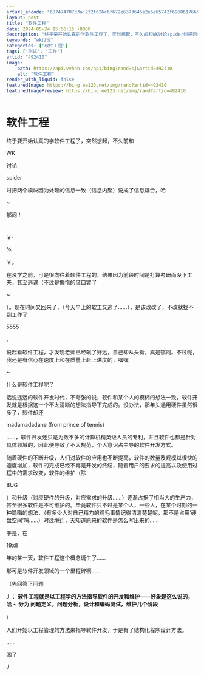```yaml
---
arturl_encode: "68747470733a:2f2f626c6f672e6373646e2e6e65742f69686176656e6f6964:65612f61727469636c652f64657461696c732f343932343130"
layout: post
title: "软件工程"
date: 2024-05-24 15:56:15 +0800
description: "终于要开始认真的学软件工程了，突然想起，不久前和WK讨论spider时把两个模块因为"
keywords: "wk讨论"
categories: ['软件工程']
tags: ['测试', '工作']
artid: "492410"
image:
    path: https://api.vvhan.com/api/bing?rand=sj&artid=492410
    alt: "软件工程"
render_with_liquid: false
featuredImage: https://bing.ee123.net/img/rand?artid=492410
featuredImagePreview: https://bing.ee123.net/img/rand?artid=492410
---
```


# 软件工程

终于要开始认真的学软件工程了，突然想起，不久前和


WK

讨论


spider

时把两个模块因为处理的信息一致（信息内聚）说成了信息耦合，哈


~


郁闷！


#

￥·


%

￥。

在没学之前，可是很向往着软件工程的，结果因为前段时间是打算考研而没下工夫，甚至逃课（不过是懒惰的借口罢了


~

）。现在时间又回来了，（今天早上的软工又逃了……），是该改改了，不改就找不到工作了


5555

。

说起看软件工程，才发现老师已经飙了好远，自己却从头看，真是郁闷。不过呢，我还是有信心在速度上和在质量上赶上进度的，嘿嘿


~

什么是软件工程呢？

话说遥远的软件开发时代，不夸张的说，软件和某个人的模糊的想法一致，软件开发就是根据这一个不太清晰的想法指导下完成的。没办法，那年头通用硬件虽然很多了，软件却还


madamadadane (from prince of tennis)

……，软件开发还只是为数不多的计算机精英级人员的专利，并且软件也都是针对具体领域的，因此便导致了不太规范，个人意识占主导的软件开发方式。

随着硬件的不断升级，人们对软件的应用也不断提高，软件的数量及规模以很快的速度增加，软件的完成已经不再是开发的终结，随着用户的要求的提高以及使用过程中的需求改变，软件的维护（除


BUG

）和升级（对应硬件的升级，对应需求的升级……）逐渐占据了相当大的生产力，甚至很多软件是不可维护的。毕竟软件只不过是某个人，一些人，在某个时期的一种隐晦的想法，（有多少人对自己精力的鸡毛事情记得清清楚楚呢，那不是占用‘硬盘空间’吗……）时过境迁，天知道原来的软件是怎么写出来的……

于是，在


19x8

年的某一天，软件工程这个概念诞生了……

那可是软件开发领域的一个里程碑啊……

（先回答下问题

J
：
**软件工程就是以工程学的方法指导软件的开发和维护——好象是这么说的，哈**
**~**
**分为**
**问题定义，问题分析，设计和编码测试，维护几个阶段**

）

人们开始以工程管理的方法来指导软件开发，于是有了结构化程序设计方法。

……

困了




J